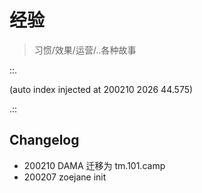 # 经验
> 习惯/效果/运营/..各种故事

::.



(auto index injected at 200210 2026 44.575) 

.::



## Changelog

- 200210 DAMA 迁移为 tm.101.camp
- 200207 zoejane init
